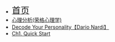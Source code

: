 * [<font size=5>首页</font>](/)
* [心理分析(荣格心理学)](/analytical-psychology/)
* [Decode Your Personality【Dario Nardi】](/analytical-psychology/nardi1/)
* [Ch1. Quick Start](/analytical-psychology/nardi1/1)
